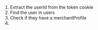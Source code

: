 1. Extract the userId from the token cookie
2. Find the user in users
3. Check if they have a merchantProfile
4.
